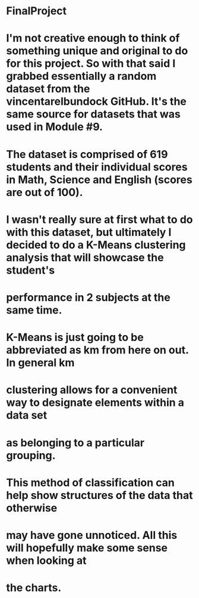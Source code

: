 # FinalProject

# I'm not creative enough to think of something unique and original to do for this project. So with that said I grabbed essentially a random dataset from the vincentarelbundock GitHub. It's the same source for datasets that was used in Module #9.

# The dataset is comprised of 619 students and their individual scores in Math, Science and English (scores are out of 100).

# I wasn't really sure at first what to do with this dataset, but ultimately I decided to do a K-Means clustering analysis that will showcase the student's
# performance in 2 subjects at the same time.

# K-Means is just going to be abbreviated as km from here on out. In general km
# clustering allows for a convenient way to designate elements within a data set
# as belonging to a particular grouping.

# This method of classification can help show structures of the data that otherwise
# may have gone unnoticed. All this will hopefully make some sense when looking at 
# the charts.
